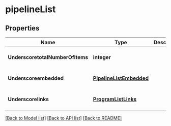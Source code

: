 # pipelineList

## Properties
Name | Type | Description | Notes
------------ | ------------- | ------------- | -------------
**UnderscoretotalNumberOfItems** | **integer** |  | [optional] [default to null]
**Underscoreembedded** | [**PipelineListEmbedded**](PipelineListEmbedded.md) |  | [optional] [default to null]
**Underscorelinks** | [**ProgramListLinks**](ProgramListLinks.md) |  | [optional] [default to null]

[[Back to Model list]](../README.md#documentation-for-models) [[Back to API list]](../README.md#documentation-for-api-endpoints) [[Back to README]](../README.md)


